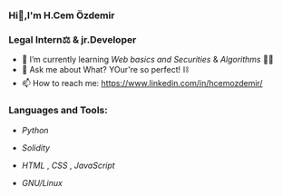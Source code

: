 ### Hi👋,I'm H.Cem Özdemir
          
### Legal Intern⚖️ & jr.Developer

- 🌱 I’m currently learning _Web basics and Securities_ & _Algorithms_ 🐱‍💻
- 💬 Ask me about What? YOur're so perfect! ⛓️
- 📫 How to reach me: https://www.linkedin.com/in/hcemozdemir/

### Languages and Tools:
* _Python_ 

* _Solidity_ 

* _HTML_ , _CSS_ , _JavaScript_ 

* _GNU/Linux_
